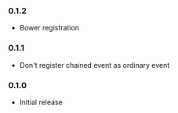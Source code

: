 ### 0.1.2

* Bower registration

### 0.1.1

* Don't register chained event as ordinary event

### 0.1.0

* Initial release
